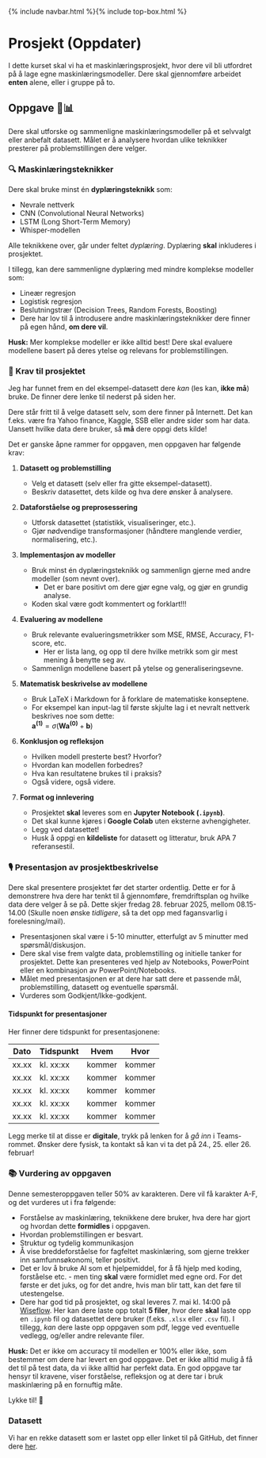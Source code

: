 {% include navbar.html %}{% include top-box.html %}
# Prosjekt (Oppdater)
I dette kurset skal vi ha et maskinlæringsprosjekt, hvor dere vil bli utfordret på å lage egne maskinlæringsmodeller. Dere skal gjennomføre arbeidet **enten** alene, eller i gruppe på to.

## Oppgave 🎯📊
Dere skal utforske og sammenligne maskinlæringsmodeller på et selvvalgt eller anbefalt datasett. Målet er å analysere hvordan ulike teknikker presterer på problemstillingen dere velger.  

### 🔍 Maskinlæringsteknikker  
Dere skal bruke minst én **dyplæringsteknikk** som:  
- Nevrale nettverk  
- CNN (Convolutional Neural Networks)  
- LSTM (Long Short-Term Memory)  
- Whisper-modellen 
  
Alle teknikkene over, går under feltet *dyplæring*. Dyplæring **skal** inkluderes i prosjektet. 

I tillegg, kan dere sammenligne dyplæring med mindre komplekse modeller som:  
- Lineær regresjon  
- Logistisk regresjon  
- Beslutningstrær (Decision Trees, Random Forests, Boosting)
- Dere har lov til å introdusere andre maskinlæringsteknikker dere finner på egen hånd, **om dere vil**.

**Husk:** Mer komplekse modeller er ikke alltid best! Dere skal evaluere modellene basert på deres ytelse og relevans for problemstillingen.  

### 📂 Krav til prosjektet
Jeg har funnet frem en del eksempel-datasett dere *kan* (les kan, **ikke må**) bruke. De finner dere lenke til nederst på siden her.

Dere står fritt til å velge datasett selv, som dere finner på Internett. Det kan f.eks. være fra Yahoo finance, Kaggle, SSB eller andre sider som har data. Uansett hvilke data dere bruker, så **må** dere oppgi dets kilde!

Det er ganske åpne rammer for oppgaven, men oppgaven har følgende krav:

1. **Datasett og problemstilling**
   - Velg et datasett (selv eller fra gitte eksempel-datasett).
   - Beskriv datasettet, dets kilde og hva dere ønsker å analysere.
    
2. **Dataforståelse og preprosessering**  
   - Utforsk datasettet (statistikk, visualiseringer, etc.).  
   - Gjør nødvendige transformasjoner (håndtere manglende verdier, normalisering, etc.).  

3. **Implementasjon av modeller**  
   - Bruk minst én dyplæringsteknikk og sammenlign gjerne med andre modeller (som nevnt over).
       * Det er bare positivt om dere gjør egne valg, og gjør en grundig analyse.  
   - Koden skal være godt kommentert og forklart!!!  

4. **Evaluering av modellene**  
   - Bruk relevante evalueringsmetrikker som MSE, RMSE, Accuracy, F1-score, etc.
       * Her er lista lang, og opp til dere hvilke metrikk som gir mest mening å benytte seg av.  
   - Sammenlign modellene basert på ytelse og generaliseringsevne.  

5. **Matematisk beskrivelse av modellene**  
   - Bruk LaTeX i Markdown for å forklare de matematiske konseptene.  
   - For eksempel kan input-lag til første skjulte lag i et nevralt nettverk beskrives noe som dette:  
     $\mathbf{a^{(1)}} = \sigma(\mathbf{W} \mathbf{a^{(0)}} + \mathbf{b})$

6. **Konklusjon og refleksjon**  
   - Hvilken modell presterte best? Hvorfor?  
   - Hvordan kan modellen forbedres?  
   - Hva kan resultatene brukes til i praksis?
   - Også videre, også videre. 

7. **Format og innlevering**  
   - Prosjektet **skal** leveres som en **Jupyter Notebook (`.ipynb`)**.  
   - Det skal kunne kjøres i **Google Colab** uten eksterne avhengigheter.
   - Legg ved datasettet!
   - Husk å oppgi en **kildeliste** for datasett og litteratur, bruk APA 7 referansestil.

### 🎙️ Presentasjon av prosjektbeskrivelse
Dere skal presentere prosjektet før det starter ordentlig. Dette er for å demonstrere hva dere har tenkt til å gjennomføre, fremdriftsplan og hvilke data dere velger å se på. Dette skjer fredag 28. februar 2025, mellom 08.15-14.00 (Skulle noen ønske *tidligere*, så ta det opp med fagansvarlig i forelesning/mail).

- Presentasjonen skal være i 5-10 minutter, etterfulgt av 5 minutter med spørsmål/diskusjon.
- Dere skal vise frem valgte data, problemstilling og initielle tanker for prosjektet. Dette kan presenteres ved hjelp av Notebooks, PowerPoint eller en kombinasjon av PowerPoint/Notebooks.
- Målet med presentasjonen er at dere har satt dere et passende mål, problemstilling, datasett og eventuelle spørsmål.
- Vurderes som Godkjent/Ikke-godkjent.

#### Tidspunkt for presentasjoner
Her finner dere tidspunkt for presentasjonene:

| Dato   | Tidspunkt   | Hvem       | Hvor  |
|-------------|--------------|-----------------|-----------------|
|xx.xx |kl. xx:xx|kommer|kommer|
|xx.xx |kl. xx:xx|kommer|kommer|
|xx.xx |kl. xx:xx|kommer|kommer|
|xx.xx |kl. xx:xx|kommer|kommer|
|xx.xx |kl. xx:xx|kommer|kommer|


Legg merke til at disse er **digitale**, trykk på lenken for å *gå inn* i Teams-rommet. Ønsker dere fysisk, ta kontakt så kan vi ta det på 24., 25. eller 26. februar!

### 📚 Vurdering av oppgaven
Denne semesteroppgaven teller 50% av karakteren. Dere vil få karakter A-F, og det vurderes ut i fra følgende:

* Forståelse av maskinlæring, teknikkene dere bruker, hva dere har gjort og hvordan dette **formidles** i oppgaven.
* Hvordan problemstillingen er besvart.
* Struktur og tydelig kommunikasjon
* Å vise breddeforståelse for fagfeltet maskinlæring, som gjerne trekker inn samfunnsøkonomi, teller positivt.
* Det er lov å bruke AI som et hjelpemiddel, for å få hjelp med koding, forståelse etc. - men ting **skal** være formidlet med egne ord. For det første er det juks, og for det andre, hvis man blir tatt, kan det føre til utestengelse.
* Dere har god tid på prosjektet, og skal leveres 7. mai kl. 14:00 på [Wiseflow](https://europe.wiseflow.net/participant/). Her kan dere laste opp totalt **5 filer**, hvor dere **skal** laste opp en `.ipynb` fil og datasettet dere bruker (f.eks. `.xlsx` eller `.csv` fil). I tillegg, *kan* dere laste opp oppgaven som pdf, legge ved eventuelle vedlegg, og/eller andre relevante filer.

**Husk:** Det er ikke om accuracy til modellen er 100% eller ikke, som bestemmer om dere har levert en god oppgave. Det er ikke alltid mulig å få det til på test data, da vi ikke alltid har perfekt data. En god oppgave tar hensyr til kravene, viser forståelse, refleksjon og at dere tar i bruk maskinlæring på en fornuftig måte.

Lykke til! 🚀

### Datasett
Vi har en rekke datasett som er lastet opp eller linket til på GitHub, det finner dere [her](https://github.com/uit-sok-3023-v25/uit-sok-3023-v25.github.io/blob/main/data/README.md).
